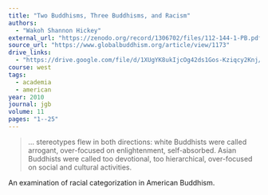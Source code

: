 ```yaml
---
title: "Two Buddhisms, Three Buddhisms, and Racism"
authors:
  - "Wakoh Shannon Hickey"
external_url: "https://zenodo.org/record/1306702/files/112-144-1-PB.pdf"
source_url: "https://www.globalbuddhism.org/article/view/1173"
drive_links:
  - "https://drive.google.com/file/d/1XUgYK8ukIjcOg42ds1Gos-Kziqcy2Knj/view?usp=drivesdk"
course: west
tags:
  - academia
  - american
year: 2010
journal: jgb
volume: 11
pages: "1--25"
---
```


> … stereotypes flew in both directions: white Buddhists were called arrogant, over-focused on enlightenment,  self-absorbed.  Asian  Buddhists  were  called  too  devotional, too hierarchical, over-focused on social and cultural activities.

An examination of racial categorization in American Buddhism.
